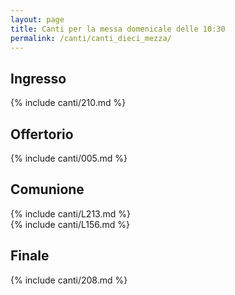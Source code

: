 ```yaml
---
layout: page
title: Canti per la messa domenicale delle 10:30
permalink: /canti/canti_dieci_mezza/
---
```


## Ingresso
{% include canti/210.md %}   

## Offertorio
{% include canti/005.md %}   

## Comunione   
{% include canti/L213.md %}   
{% include canti/L156.md %}   

## Finale
{% include canti/208.md %}   

